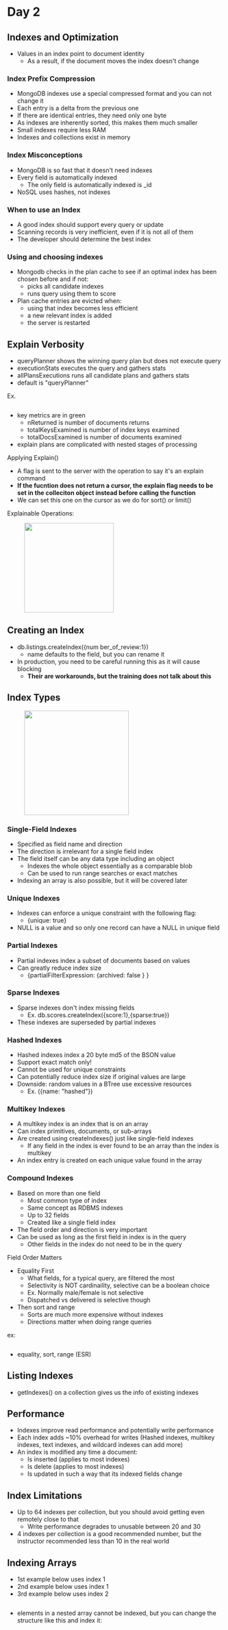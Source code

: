 # Day 2

## Indexes and Optimization

* Values in an index point to document identity
  * As a result, if the document moves the index doesn't change

### Index Prefix Compression

* MongoDB indexes use a special compressed format and you can not change it
* Each entry is a delta from the previous one
* If there are identical entries, they need only one byte
* As indexes are inherently sorted, this makes them much smaller
* Small indexes require less RAM
* Indexes and collections exist in memory

### Index Misconceptions

* MongoDB is so fast that it doesn't need indexes
* Every field is automatically indexed
  * The only field is automatically indexed is \_id
* NoSQL uses hashes, not indexes



### When to use an Index

* A good index should support every query or update
* Scanning records is very inefficient, even if it is not all of them
* The developer should determine the best index

### Using and choosing indexes

* Mongodb checks in the plan cache to see if an optimal index has been chosen before and if not:
  * picks all candidate indexes
  * runs query using them to score
* Plan cache entries are evicted when:
  * using that index becomes less efficient
  * a new relevant index is added
  * the server is restarted

## Explain Verbosity

* queryPlanner shows the winning query plan but does not execute query
* executionStats executes the query and gathers stats
* allPlansExecutions runs all candidate plans and gathers stats
* default is "queryPlanner"

Ex.

<figure><img src="../../.gitbook/assets/image (27).png" alt=""><figcaption></figcaption></figure>

* key metrics are in green
  * nReturned is number of documents returns
  * totalKeysExamined is number of index keys examined
  * totalDocsExamined is number of documents examined
* explain plans are complicated with nested stages of processing



Applying Explain()

* A flag is sent to the server with the operation to say it's an explain command
* **If the fucntion does not return a cursor, the explain flag needs to be set in the colleciton object instead before calling the function**
* We can set this one on the cursor as we do for sort() or limit()



Explainable Operations:

<figure><img src="../../.gitbook/assets/image (28).png" alt="" width="209"><figcaption></figcaption></figure>

## Creating an Index

* db.listings.createIndex({num ber\_of\_review:1})
  * name defaults to the field, but you can rename it
* In production, you need to be careful running this as it will cause blocking
  * **Their are workarounds, but the training does not talk about this**

## Index Types

<figure><img src="../../.gitbook/assets/image (29).png" alt="" width="244"><figcaption></figcaption></figure>

###

### Single-Field Indexes

* Specified as field name and direction
* The direction is irrelevant for a single field index
* The field itself can be any data type including an object
  * Indexes the whole object essentially as a comparable blob
  * Can be used to run range searches or exact matches
* Indexing an array is also possible, but it will be covered later

### Unique Indexes

* Indexes can enforce a unique constraint with the following flag:
  * {unique: true}
* NULL is a value and so only one record can have a NULL in unique field

### Partial Indexes

* Partial indexes index a subset of documents based on values
* Can greatly reduce index size
  * {partialFilterExpression: {archived: false } }

### Sparse Indexes

* Sparse indexes don't index missing fields
  * Ex. db.scores.createIndex({score:1},{sparse:true})
* These indexes are superseded by partial indexes

### Hashed Indexes

* Hashed indexes index a 20 byte md5 of the BSON value
* Support exact match only!
* Cannot be used for unique constraints
* Can potentially reduce index size if original values are large
* Downside: random values in a BTree use excessive resources
  * Ex. ({name: "hashed"})

### Multikey Indexes

* A multikey index is an index that is on an array
* Can index primitives, documents, or sub-arrays
* Are created using createIndexes() just like single-field indexes
  * If any field in the index is ever found to be an  array than the index is multikey
* An index entry is created on each unique value found in the array

### Compound Indexes

* Based on more than one field
  * Most common type of index
  * Same concept as RDBMS indexes
  * Up to 32 fields
  * Created like a single field index
* The field order and direction is very important
* Can be used as long as the first field in index is in the query
  * Other fields in the index do not need to be in the query

Field Order Matters

* Equality First
  * What fields, for a typical query, are filtered the most
  * Selectivity is NOT cardinaility, selective can be a boolean choice
  * Ex. Normally male/female is not selective
  * Dispatched vs delivered is selective though
* Then sort and range
  * Sorts are much more expensive without indexes
  * Directions matter when doing range queries

ex:

<figure><img src="../../.gitbook/assets/image (34).png" alt=""><figcaption></figcaption></figure>

* equality, sort, range (ESR)

## Listing Indexes

* getIndexes() on a collection gives us the info of existing indexes



## Performance

* Indexes improve read performance and potentially write performance
* Each index adds \~10% overhead for writes (Hashed indexes, multikey indexes, text indexes, and wildcard indexes can add more)
* An index is modified any time a document:
  * Is inserted (applies to most indexes)
  * Is delete (applies to most indexes)
  * Is updated in such a way that its indexed fields change

## Index Limitations

* Up to 64 indexes per collection, but you should avoid getting even remotely close to that
  * Write performance degrades to unusable between 20 and 30
* 4 indexes per collection is a good recommended number, but the instructor recommended less than 10 in the real world



## Indexing Arrays

* 1st example below uses index 1
* 2nd example below uses index 1
* 3rd example below uses index 2

<figure><img src="../../.gitbook/assets/image (32).png" alt=""><figcaption></figcaption></figure>

* elements in a nested array cannot be indexed, but you can change the structure like this and index it:

<figure><img src="../../.gitbook/assets/image (33).png" alt=""><figcaption></figcaption></figure>





###
